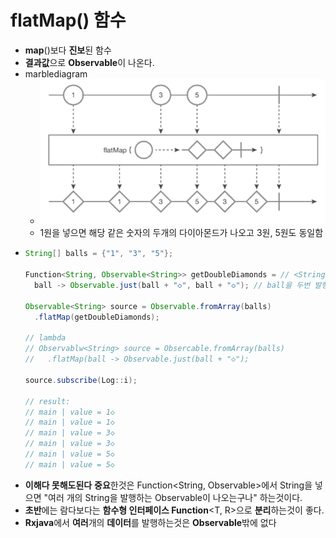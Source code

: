flatMap() 함수
===
* **map**()보다 **진보**된 함수
* **결과값**으로 **Observable**이 나온다.
* marblediagram
  * ![](img/marblediagram_flatmap.png)
  * 1원을 넣으면 해당 같은 숫자의 두개의 다이아몬드가 나오고 3원, 5원도 동일함
* ```java
  String[] balls = {"1", "3", "5"};
  
  Function<String, Observable<String>> getDoubleDiamonds = // <String, Observable<String>> 제네릭 타입 선언
    ball -> Observable.just(ball + "◇", ball + "◇"); // ball을 두번 발행
  
  Observable<String> source = Observable.fromArray(balls)
    .flatMap(getDoubleDiamonds);

  // lambda
  // Observablw<String> source = Obsercable.fromArray(balls)
  //   .flatMap(ball -> Observable.just(ball + "◇");

  source.subscribe(Log::i);

  // result:
  // main | value = 1◇
  // main | value = 1◇
  // main | value = 3◇
  // main | value = 3◇
  // main | value = 5◇
  // main | value = 5◇

* **이해다 못해도된다** **중요**한것은 Function<String, Observable<String>>에서 String을 넣으면 "여러 개의 String을 발행하는 Observable이 나오는구나" 하는것이다.
* **초반**에는 람다보다는 **함수형 인터페이스 Function**<T, R>으로 **분리**하는것이 좋다.
* **Rxjava**에서 **여러**개의 **데이터**를 발행하는것은 **Observable**밖에 없다


